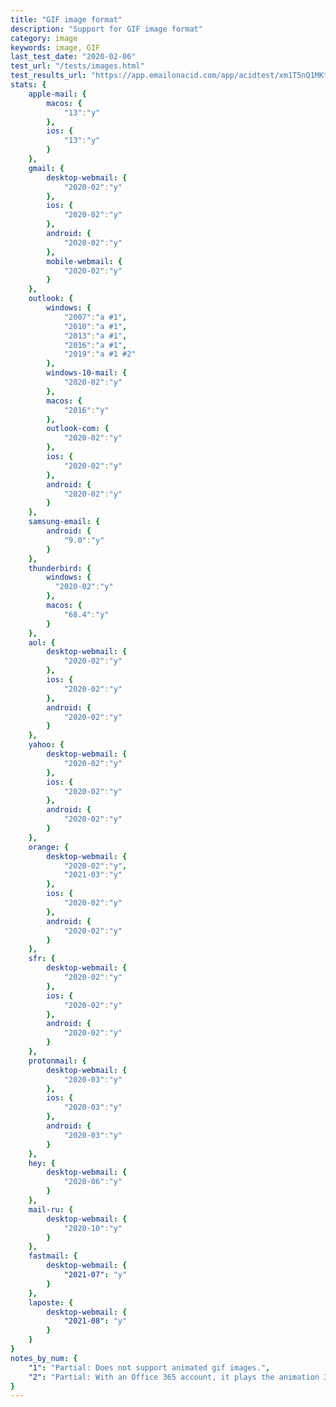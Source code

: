 ```yaml
---
title: "GIF image format"
description: "Support for GIF image format"
category: image
keywords: image, GIF
last_test_date: "2020-02-06"
test_url: "/tests/images.html"
test_results_url: "https://app.emailonacid.com/app/acidtest/xm1T5nQ1MKtHpVSJidhagmt3Z53CjqbkMhorlvuM0Gz57/list"
stats: {
    apple-mail: {
        macos: {
            "13":"y"
        },
        ios: {
            "13":"y"
        }
    },
    gmail: {
        desktop-webmail: {
            "2020-02":"y"
        },
        ios: {
            "2020-02":"y"
        },
        android: {
            "2020-02":"y"
        },
        mobile-webmail: {
            "2020-02":"y"
        }
    },
    outlook: {
        windows: {
            "2007":"a #1",
            "2010":"a #1",
            "2013":"a #1",
            "2016":"a #1",
            "2019":"a #1 #2"
        },
        windows-10-mail: {
            "2020-02":"y"
        },
        macos: {
            "2016":"y"
        },
        outlook-com: {
            "2020-02":"y"
        },
        ios: {
            "2020-02":"y"
        },
        android: {
            "2020-02":"y"
        }
    },
    samsung-email: {
        android: {
            "9.0":"y"
        }
    },
    thunderbird: {
        windows: {
          "2020-02":"y"
        },
        macos: {
            "68.4":"y"
        }
    },
    aol: {
        desktop-webmail: {
            "2020-02":"y"
        },
        ios: {
            "2020-02":"y"
        },
        android: {
            "2020-02":"y"
        }
    },
    yahoo: {
        desktop-webmail: {
            "2020-02":"y"
        },
        ios: {
            "2020-02":"y"
        },
        android: {
            "2020-02":"y"
        }
    },
    orange: {
        desktop-webmail: {
            "2020-02":"y",
            "2021-03":"y"
        },
        ios: {
            "2020-02":"y"
        },
        android: {
            "2020-02":"y"
        }
    },
    sfr: {
        desktop-webmail: {
            "2020-02":"y"
        },
        ios: {
            "2020-02":"y"
        },
        android: {
            "2020-02":"y"
        }
    },
    protonmail: {
        desktop-webmail: {
            "2020-03":"y"
        },
        ios: {
            "2020-03":"y"
        },
        android: {
            "2020-03":"y"
        }
    },
    hey: {
        desktop-webmail: {
            "2020-06":"y"
        }
    },
    mail-ru: {
        desktop-webmail: {
            "2020-10":"y"
        }
    },
    fastmail: {
        desktop-webmail: {
            "2021-07": "y"
        }
    },
    laposte: {
        desktop-webmail: {
            "2021-08": "y"
        }
    }
}
notes_by_num: {
    "1": "Partial: Does not support animated gif images.",
    "2": "Partial: With an Office 365 account, it plays the animation 3 times then stops and shows a play button to reactivate the animation."
}
---
```

